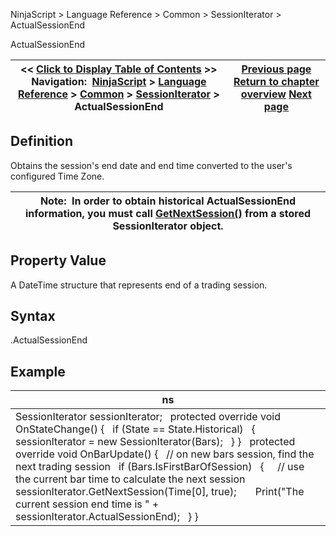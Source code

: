 ﻿
NinjaScript > Language Reference > Common > SessionIterator > ActualSessionEnd

ActualSessionEnd

| << [Click to Display Table of Contents](actualsessionend.md) >> **Navigation:**     [NinjaScript](ninjascript-1.md) > [Language Reference](language_reference_wip-1.md) > [Common](common-1.md) > [SessionIterator](sessioniterator-1.md) > ActualSessionEnd | [Previous page](actualsessionbegin-1.md) [Return to chapter overview](sessioniterator-1.md) [Next page](actualtradingdayendlocal-1.md) |
| --- | --- |
## Definition
Obtains the session's end date and end time converted to the user's configured Time Zone.
 

| Note:  In order to obtain historical ActualSessionEnd information, you must call [GetNextSession()](getnextsession-1.md) from a stored SessionIterator object. |
| --- |
## 
## 
## Property Value
A DateTime structure that represents end of a trading session.
 
## Syntax
<sessionIterator>.ActualSessionEnd
## 
## Example

| ns |
| --- |
| SessionIterator sessionIterator;   protected override void OnStateChange() {    if (State == State.Historical)    {      sessionIterator = new SessionIterator(Bars);    } }   protected override void OnBarUpdate() {    // on new bars session, find the next trading session    if (Bars.IsFirstBarOfSession)    {      // use the current bar time to calculate the next session      sessionIterator.GetNextSession(Time[0], true);        Print("The current session end time is " + sessionIterator.ActualSessionEnd);    } } |

